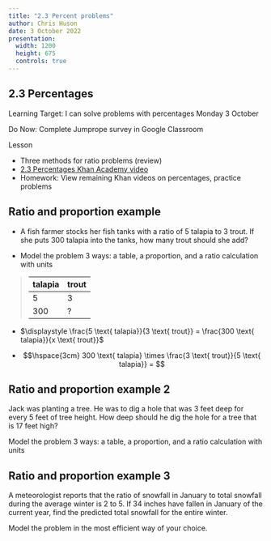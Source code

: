 ```yaml
---
title: "2.3 Percent problems"
author: Chris Huson
date: 3 October 2022
presentation:
  width: 1200
  height: 675
  controls: true
---
```


<!-- slide -->

## 2.3 Percentages

Learning Target: I can solve problems with percentages
Monday 3 October

Do Now: Complete Jumprope survey in Google Classroom

Lesson

- Three methods for ratio problems (review)
- [2.3 Percentages Khan Academy video](https://www.khanacademy.org/test-prep/sat/x0a8c2e5f:untitled-652/x0a8c2e5f:problem-solving-and-data-analysis-lessons-by-skill/a/gtp--sat-math--article--percents--lesson?modal=1)
- Homework: View remaining Khan videos on percentages, practice problems

<!-- slide -->

## Ratio and proportion example

- A fish farmer stocks her fish tanks with a ratio of 5 talapia to 3 trout. If she puts 300 talapia into the tanks, how many trout should she add?  

 - Model the problem 3 ways: a table, a proportion, and a ratio calculation with units  

> | talapia | trout |
> | ------- | ----- |
> | 5 | 3 |
> | 300 | ? | <!-- .element: class="fragment" data-fragment-index="1" -->
 
- $\displaystyle \frac{5 \text{ talapia}}{3 \text{ trout}} = \frac{300 \text{ talapia}}{x \text{ trout}}$ <!-- .element: class="fragment" data-fragment-index="2" -->

- $$\hspace{3cm} 300 \text{ talapia} \times \frac{3 \text{ trout}}{5 \text{ talapia}} = $$ <!-- .element: class="fragment" data-fragment-index="3" -->

<!-- slide -->

## Ratio and proportion example 2

Jack was planting a tree. He was to dig a hole that was 3 feet deep for every 5 feet of tree height. How deep should he dig the hole for a tree that is 17 feet high?  

Model the problem 3 ways: a table, a proportion, and a ratio calculation with units

<!-- slide -->

## Ratio and proportion example 3

A meteorologist reports that the ratio of snowfall in January to total snowfall during the average winter is 2 to 5. If 34 inches have fallen in January of the current year, find the predicted total snowfall for the entire winter.  

Model the problem in the most efficient way of your choice.

